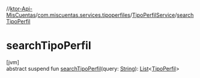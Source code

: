 //[ktor-Api-MisCuentas](../../../index.md)/[com.miscuentas.services.tipoperfiles](../index.md)/[TipoPerfilService](index.md)/[searchTipoPerfil](search-tipo-perfil.md)

# searchTipoPerfil

[jvm]\
abstract suspend fun [searchTipoPerfil](search-tipo-perfil.md)(query: [String](https://kotlinlang.org/api/latest/jvm/stdlib/kotlin/-string/index.html)): [List](https://kotlinlang.org/api/latest/jvm/stdlib/kotlin.collections/-list/index.html)&lt;[TipoPerfil](../../com.miscuentas.models/-tipo-perfil/index.md)&gt;
